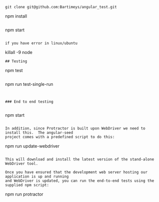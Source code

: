```
git clone git@github.com:Bartimeys/angular_test.git

```
npm install
```

```
npm start
```

if you have error in linux/ubuntu

```
killall -9 node
```
## Testing

```
npm test
```

```
npm run test-single-run
```


### End to end testing


```
npm start
```

In addition, since Protractor is built upon WebDriver we need to install this.  The angular-seed
project comes with a predefined script to do this:

```
npm run update-webdriver
```

This will download and install the latest version of the stand-alone WebDriver tool.

Once you have ensured that the development web server hosting our application is up and running
and WebDriver is updated, you can run the end-to-end tests using the supplied npm script:

```
npm run protractor
```
